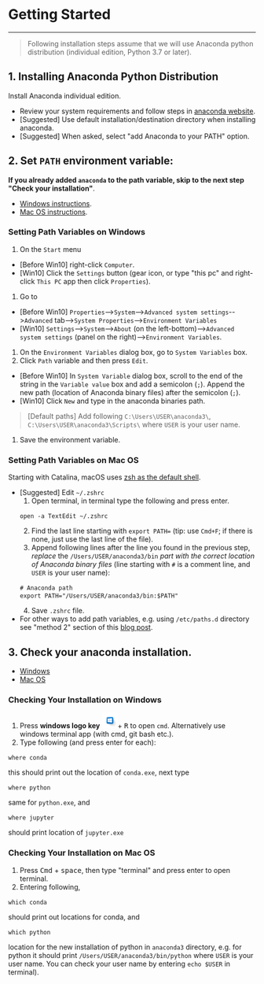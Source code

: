 # Getting Started
---
> Following installation steps assume that we will use Anaconda python distribution (individual edition, Python 3.7 or later).

## 1. Installing Anaconda Python Distribution
Install Anaconda individual edition.
- Review your system requirements and follow steps in [anaconda website](https://docs.anaconda.com/anaconda/install/#).
- \[Suggested\] Use default installation/destination directory when installing anaconda.
- \[Suggested\] When asked, select "add Anaconda to your PATH" option.

## 2. Set `PATH` environment variable:
**If you already added `anaconda` to the path variable, skip to the next step "Check your installation"**.
- [Windows instructions](#setting-path-variables-in-windows).
- [Mac OS instructions](#setting-path-variables-in-mac-os).

### Setting Path Variables on Windows
1. On the `Start` menu
  - \[Before Win10\] right-click `Computer`.
  - \[Win10\] Click the `Settings` button (gear icon, or type "this pc" and right-click `This PC` app then click `Properties`).
1. Go to
  - \[Before Win10\] `Properties`-->`System`-->`Advanced system settings`-->`Advanced` tab-->`System Properties`-->`Environment Variables`
  - \[Win10\] `Settings`-->`System`-->`About` (on the left-bottom)-->`Advanced system settings` (panel on the right)-->`Environment Variables`.
1. On the `Environment Variables` dialog box, go to `System Variables` box.
1. Click `Path` variable and then press `Edit`.
  - \[Before Win10\] In `System Variable` dialog box, scroll to the end of the string in the `Variable value` box and add a semicolon (`;`). Append the new path (location of Anaconda binary files) after the semicolon (`;`).
  - \[Win10\] Click `New` and type in the anaconda binaries path.
  > \[Default paths\] Add following `C:\Users\USER\anaconda3\`, `C:\Users\USER\anaconda3\Scripts\` where `USER` is your user name.

1. Save the environment variable.

### Setting Path Variables on Mac OS
Starting with Catalina, macOS uses [zsh as the default shell](https://support.apple.com/en-us/HT208050).

- \[Suggested\] Edit `~/.zshrc`
    1. Open terminal, in terminal type the following and press enter.
    ```
    open -a TextEdit ~/.zshrc
    ```
    2. Find the last line starting with `export PATH=` (tip: use `Cmd+F`; if there is none, just use the last line of the file).
    3. Append following lines after the line you found in the previous step, *replace* the `/Users/USER/anaconda3/bin` *part with the correct location of Anaconda binary files* (line starting with `#` is a comment line, and `USER` is your user name):
    ```
    # Anaconda path
    export PATH="/Users/USER/anaconda3/bin:$PATH"
    ```
    4. Save `.zshrc` file.
- For other ways to add path variables, e.g. using `/etc/paths.d` directory see "method 2" section of this [blog post](https://www.cyberciti.biz/faq/appleosx-bash-unix-change-set-path-environment-variable/).

## 3. Check your anaconda installation.
- [Windows](#checking-your-installation-on-windows)
- [Mac OS](#checking-your-installation-on-mac-os)
### Checking Your Installation on Windows

  1. Press **windows logo key** <kbd>![Windows Key][winlogo]</kbd>+ <kbd>R</kbd> to open `cmd`. Alternatively use windows terminal app (with cmd, git bash etc.).
  1. Type following (and press enter for each):
  ```
  where conda
  ```
  this should print out the location of `conda.exe`, next type
  ```
  where python
  ```
  same for `python.exe`, and
  ```
  where jupyter
  ```
  should print location of `jupyter.exe`

### Checking Your Installation on Mac OS
  1. Press <kbd>Cmd</kbd> + <kbd>space</kbd>, then type "terminal" and press enter to open  terminal.
  1. Entering following,
  ```
  which conda
  ```
  should print out locations for conda, and 
  ```
  which python
  ```
  location for the new installation of python in `anaconda3` directory, e.g. for python it should print `/Users/USER/anaconda3/bin/python` where `USER` is your user name. You can check your user name by entering `echo $USER` in terminal).


[winlogo]: ./images/winlogo.png
